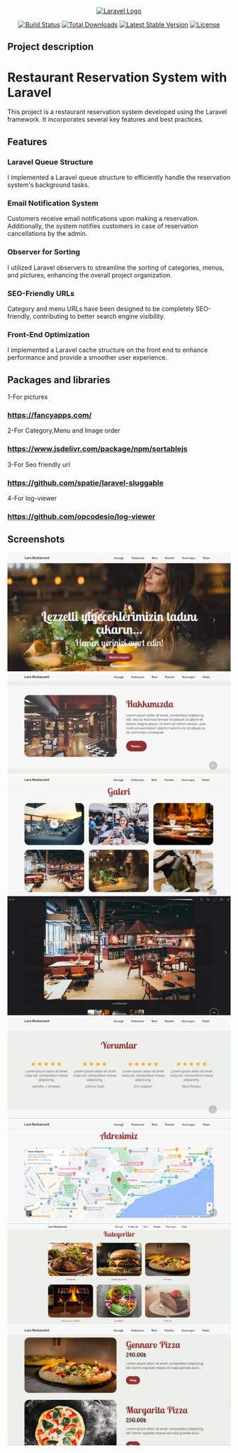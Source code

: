 <p align="center"><a href="https://laravel.com" target="_blank"><img src="https://raw.githubusercontent.com/laravel/art/master/logo-lockup/5%20SVG/2%20CMYK/1%20Full%20Color/laravel-logolockup-cmyk-red.svg" width="400" alt="Laravel Logo"></a></p>

<p align="center">
<a href="https://github.com/laravel/framework/actions"><img src="https://github.com/laravel/framework/workflows/tests/badge.svg" alt="Build Status"></a>
<a href="https://packagist.org/packages/laravel/framework"><img src="https://img.shields.io/packagist/dt/laravel/framework" alt="Total Downloads"></a>
<a href="https://packagist.org/packages/laravel/framework"><img src="https://img.shields.io/packagist/v/laravel/framework" alt="Latest Stable Version"></a>
<a href="https://packagist.org/packages/laravel/framework"><img src="https://img.shields.io/packagist/l/laravel/framework" alt="License"></a>
</p>


## Project description

# Restaurant Reservation System with Laravel
This project is a restaurant reservation system developed using the Laravel framework. It incorporates several key features and best practices.

## Features

### Laravel Queue Structure
I implemented a Laravel queue structure to efficiently handle the reservation system's background tasks.

### Email Notification System
Customers receive email notifications upon making a reservation. Additionally, the system notifies customers in case of reservation cancellations by the admin.

### Observer for Sorting
I utilized Laravel observers to streamline the sorting of categories, menus, and pictures, enhancing the overall project organization.

### SEO-Friendly URLs
Category and menu URLs have been designed to be completely SEO-friendly, contributing to better search engine visibility.

### Front-End Optimization
I implemented a Laravel cache structure on the front end to enhance performance and provide a smoother user experience.

## Packages and libraries
1-For pictures
### https://fancyapps.com/
2-For Category,Menu and Image order
### https://www.jsdelivr.com/package/npm/sortablejs
3-For Seo friendly url 
### https://github.com/spatie/laravel-sluggable
4-For log-viewer
### https://github.com/opcodesio/log-viewer

## Screenshots
![img](img/1.png)
![img](img/2.png)
![img](img/3.png)
![img](img/4.png)
![img](img/5.png)
![img](img/6.png)
![img](img/7.png)
![img](img/8.png)

